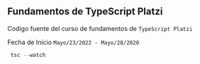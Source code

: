 ## Fundamentos de TypeScript Platzi

Codigo fuente del curso de fundamentos de `TypeScript Platzi`

Fecha de Inicio `Mayo/23/2022 - Mayo/28/2020` 

```ts
 tsc --watch
```